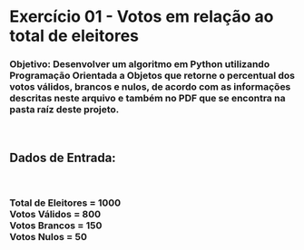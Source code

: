<h1>Exercício 01 - Votos em relação ao total de eleitores</h1>

<h3>Objetivo: Desenvolver um algoritmo em Python utilizando Programação Orientada a Objetos que retorne o percentual dos votos válidos, brancos e nulos, de acordo com as informações descritas neste arquivo e também no PDF que se encontra na pasta raíz deste projeto. </h3>
<br>
<h2>Dados de Entrada:</h2>
<br>
<h3>Total de Eleitores = 1000
<br>Votos Válidos = 800
<br>Votos Brancos = 150
<br>Votos Nulos = 50
</h3>
